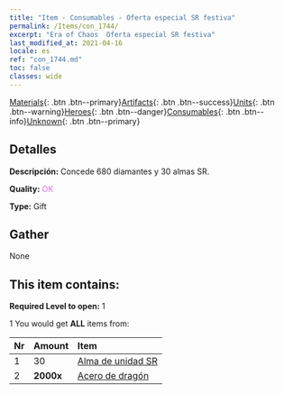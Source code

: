```yaml
---
title: "Item - Consumables - Oferta especial SR festiva"
permalink: /Items/con_1744/
excerpt: "Era of Chaos  Oferta especial SR festiva"
last_modified_at: 2021-04-16
locale: es
ref: "con_1744.md"
toc: false
classes: wide
---
```

 [Materials](/es/Items/){: .btn .btn--primary}[Artifacts](/es/Items/Artifacts/){: .btn .btn--success}[Units](/es/Items/Units/){: .btn .btn--warning}[Heroes](/es/Items/Heroes/){: .btn .btn--danger}[Consumables](/es/Items/Consumables/){: .btn .btn--info}[Unknown](/es/Items/Unknown/){: .btn .btn--primary}

## Detalles
 **Descripción:** Concede 680 diamantes y 30 almas SR.

 **Quality:** <span style="color: #DA70D6">OK</span>

 **Type:** Gift

## Gather

  None

## This item contains:

 **Required Level to open:** 1

 1 You would get **ALL** items  from:

  | Nr | Amount |     Item    |
  |:---|:-------|:------------|
  | 1 | 30 | [Alma de unidad SR](/es/Items/con_534/) |  | 
  | 2 |  **2000x** | [Acero de dragón](/es/Items/con_880/) |  | 
